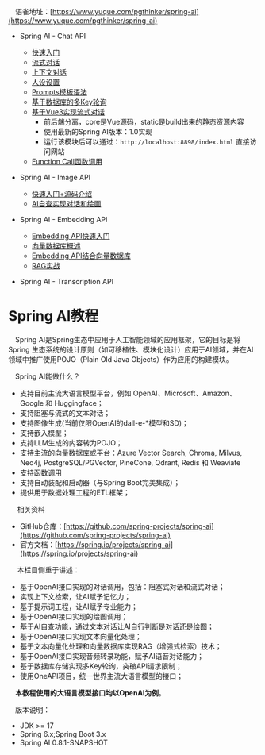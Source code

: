 
&emsp;语雀地址：[https://www.yuque.com/pgthinker/spring-ai](https://www.yuque.com/pgthinker/spring-ai)


- Spring AI - Chat API
  - [快速入门](doc/2.1%20快速入门.md)
  - [流式对话](doc/2.2.%20流式对话.md)
  - [上下文对话](doc/2.3.%20上下文对话.md)
  - [人设设置](doc/2.4.%20人设设置.md)
  - [Prompts模板语法](doc/2.5.%20Prompts模板语法.md)
  - [基于数据库的多Key轮询](doc/2.6.%20基于数据库的多Key轮询.md)
  - [基于Vue3实现流式对话](https://github.com/NingNing0111/spring-ai-zh-tutorial/tree/master/spring-ai-v1-stream-chat-demo)
    - 前后端分离，core是Vue源码，static是build出来的静态资源内容
    - 使用最新的Spring AI版本：1.0实现
    - 运行该模块后可以通过：`http://localhost:8898/index.html` 直接访问网站
  - [Function Call函数调用](doc/2.8.Function%20Call函数调用.md)
- Spring AI - Image API
  - [快速入门+源码介绍](doc/3.1.%20快速入门.md)
  - [AI自查实现对话和绘画](doc/3.2.%20AI自查判断聊天还是绘图.md)

- Spring AI - Embedding API

  - [Embedding API快速入门](doc/4.1.%20快速入门.md)
  - [向量数据库概述](doc/4.2.%20向量数据库概述.md)
  - [Embedding API结合向量数据库](doc/4.3.%20嵌入API结合向量数据库.md)
  - [RAG实战](doc/4.4.%20RAG实战.md)

- Spring AI - Transcription API

# Spring AI教程

&emsp;Spring AI是Spring生态中应用于人工智能领域的应用框架，它的目标是将Spring 生态系统的设计原则（如可移植性、模块化设计）应用于AI领域，并在AI领域中推广使用POJO（Plain Old Java Objects）作为应用的构建模块。

&emsp;Spring AI能做什么？
- 支持目前主流大语言模型平台，例如 OpenAI、Microsoft、Amazon、Google 和 Huggingface；
- 支持阻塞与流式的文本对话；
- 支持图像生成(当前仅限OpenAI的dall-e-*模型和SD)；
- 支持嵌入模型；
- 支持LLM生成的内容转为POJO；
- 支持主流的向量数据库或平台：Azure Vector Search, Chroma, Milvus, Neo4j, PostgreSQL/PGVector, PineCone, Qdrant, Redis 和 Weaviate
- 支持函数调用
- 支持自动装配和启动器（与Spring Boot完美集成）；
- 提供用于数据处理工程的ETL框架；

&emsp; 相关资料

- GitHub仓库：[https://github.com/spring-projects/spring-ai](https://github.com/spring-projects/spring-ai)
- 官方文档：[https://spring.io/projects/spring-ai](https://spring.io/projects/spring-ai)

&emsp; 本栏目侧重于讲述：
- 基于OpenAI接口实现的对话调用，包括：阻塞式对话和流式对话；
- 实现上下文检索，让AI赋予记忆力；
- 基于提示词工程，让AI赋予专业能力；
- 基于OpenAI接口实现的绘图调用；
- 基于AI自查功能，通过文本对话让AI自行判断是对话还是绘图；
- 基于OpenAI接口实现文本向量化处理；
- 基于文本向量化处理和向量数据库实现RAG（增强式检索）技术；
- 基于OpenAI接口实现音频转录功能，赋予AI语音对话能力；
- 基于数据库存储实现多Key轮询，突破API请求限制；
- 使用OneAPI项目，统一世界主流大语言模型的接口；

&emsp;**本教程使用的大语言模型接口均以OpenAI为例**。

&emsp;版本说明：

- JDK >= 17
- Spring 6.x;Spring Boot 3.x
- Spring AI 0.8.1-SNAPSHOT

